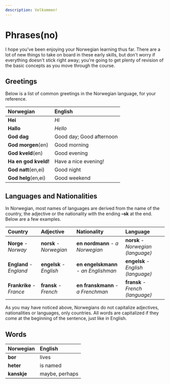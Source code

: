 ```yaml
---
description: Velkommen!
---
```


# Phrases\(no\)

I hope you've been enjoying your Norwegian learning thus far. There are a lot of new things to take on board in these early skills, but don't worry if everything doesn't stick right away; you're going to get plenty of revision of the basic concepts as you move through the course.

## Greetings

Below is a list of common greetings in the Norwegian language, for your reference.

| Norwegian | English |
| :--- | :--- |
| **Hei** | _Hi_ |
| **Hallo** | _Hello_ |
| **God dag** | Good day; Good afternoon |
| **God morgen**\(en\) | Good morning |
| **God kveld**\(en\) | Good evening |
| **Ha en god kveld!** | Have a nice evening! |
| **God natt**\(en,ei\) | Good night |
| **God helg**\(en,ei\) | Good weekend |

## Languages and Nationalities

In Norwegian, most names of languages are derived from the name of the country, the adjective or the nationality with the ending **–sk** at the end. Below are a few examples.

| Country | Adjective | Nationality | Language |
| :--- | :--- | :--- | :--- |
| **Norge** - _Norway_ | **norsk** - _Norwegian_ | **en nordmann** - _a Norwegian_ | **norsk** - _Norwegian \(language\)_ |
| **England** - _England_ | **engelsk** - _English_ | **en engelskmann** - _an Englishman_ | **engelsk** - _English \(language\)_ |
| **Frankrike** - _France_ | **fransk** - _French_ | **en franskmann** - _a Frenchman_ | **fransk** - _French \(language\)_ |

As you may have noticed above, Norwegians do not capitalize adjectives, nationalities or languages, only countries. All words are capitalized if they come at the beginning of the sentence, just like in English.

## Words

| Norwegian | English |
| :--- | :--- |
| **bor** | lives |
| **heter** | is named |
| **kanskje** | maybe, perhaps |


